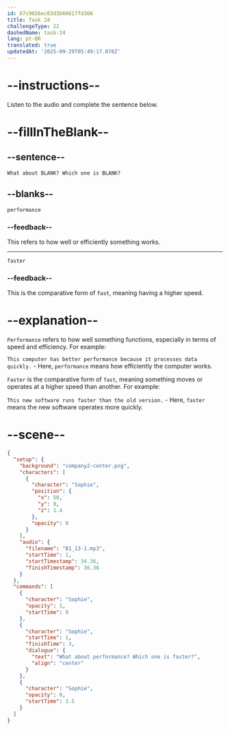 ```yaml
---
id: 67c9656ec03d3b60617fd366
title: Task 24
challengeType: 22
dashedName: task-24
lang: pt-BR
translated: true
updatedAt: '2025-09-29T05:49:17.076Z'
---
```


<!-- (audio) Sophie: What about performance? Which one is faster? -->

# --instructions--

Listen to the audio and complete the sentence below.

# --fillInTheBlank--

## --sentence--

`What about BLANK? Which one is BLANK?`

## --blanks--

`performance`

### --feedback--

This refers to how well or efficiently something works.

---

`faster`

### --feedback--

This is the comparative form of `fast`, meaning having a higher speed.

# --explanation--

`Performance` refers to how well something functions, especially in terms of speed and efficiency. For example:  

`This computer has better performance because it processes data quickly.` - Here, `performance` means how efficiently the computer works.  

`Faster` is the comparative form of `fast`, meaning something moves or operates at a higher speed than another. For example:  

`This new software runs faster than the old version.` - Here, `faster` means the new software operates more quickly.  

# --scene--

```json
{
  "setup": {
    "background": "company2-center.png",
    "characters": [
      {
        "character": "Sophie",
        "position": {
          "x": 50,
          "y": 0,
          "z": 1.4
        },
        "opacity": 0
      }
    ],
    "audio": {
      "filename": "B1_13-1.mp3",
      "startTime": 1,
      "startTimestamp": 34.36,
      "finishTimestamp": 36.36
    }
  },
  "commands": [
    {
      "character": "Sophie",
      "opacity": 1,
      "startTime": 0
    },
    {
      "character": "Sophie",
      "startTime": 1,
      "finishTime": 3,
      "dialogue": {
        "text": "What about performance? Which one is faster?",
        "align": "center"
      }
    },
    {
      "character": "Sophie",
      "opacity": 0,
      "startTime": 3.5
    }
  ]
}
```
